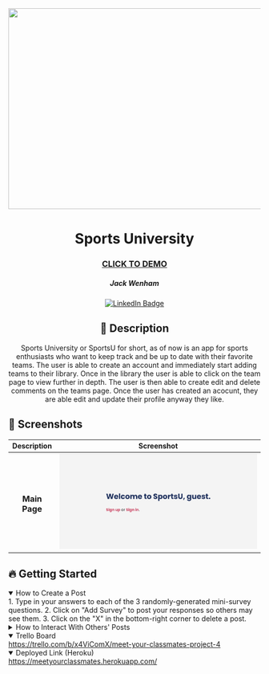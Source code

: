 <div id="header" align="center">

  <img src="https://i.imgur.com/y2SPx4E.jpg" width="800" height="400">

</div>

<div id="description" align="center">

  # Sports University

  ### [CLICK TO DEMO](https://meetyourclassmates.herokuapp.com/)

  ##### Jack Wenham

  [![LinkedIn Badge](https://img.shields.io/badge/-@amarpan-blue?style=flat&logo=Linkedin&logoColor=black)](https://www.linkedin.com/in/amarpan/)

  ## :pencil: Description

  Sports University or SportsU for short, as of now is an app for sports 
  enthusiasts who want to keep track and be up to date with their favorite
  teams. The user is able to create an account and immediately start adding 
  teams to their library. Once in the library the user is able to click on
  the team page to view further in depth. The user is then able to create 
  edit and delete comments on  the teams page. Once the user has created an 
  acocunt, they are able edit and update their profile anyway they like. 

</div>

  ## :camera_flash: Screenshots 

  |   Description | Screenshot | 
  |:-------------:| -----------|
  | <h3>Main Page</h3> | ![image alt](https://github.com/JWenham22/unit2-project/blob/main/Screenshot%202025-01-30%20161542.png?raw=true)
    
 

## :fire: Getting Started

<details open>
  <summary> How to Create a Post </summary>
    1. Type in your answers to each of the 3 randomly-generated mini-survey questions.
    2. Click on "Add Survey" to post your responses so others may see them.
    3. Click on the "X" in the bottom-right corner to delete a post.
</details>

<details>
  <summary> How to Interact With Others' Posts </summary>
    1. Posts may be "liked" or "disliked" by clicking on the thumbs up or down button on their card.
    2. To reveal the author of a post, hover over the `Who could it possibly be?` button.
    3. To see more posts by the same user, click on the revealed username and profile picture.
</details>

<details open>
  <summary> Trello Board </summary>
  <a href="https://trello.com/b/x4ViComX/meet-your-classmates-project-4"
    > https://trello.com/b/x4ViComX/meet-your-classmates-project-4 </a
  >
</details>

<details open>
  <summary> Deployed Link (Heroku) </summary>
  <a href="https://meetyourclassmates.herokuapp.com/"
    > https://meetyourclassmates.herokuapp.com/ </a
  >
</details>


